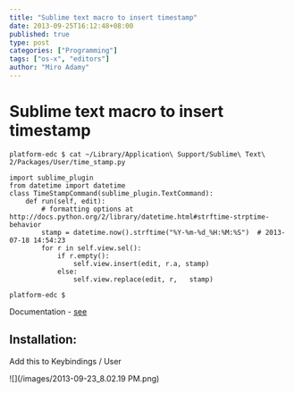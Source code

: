 ```yaml
---
title: "Sublime text macro to insert timestamp"
date: 2013-09-25T16:12:48+08:00
published: true
type: post
categories: ["Programming"]
tags: ["os-x", "editors"]
author: "Miro Adamy"
---
```


# Sublime text macro to insert timestamp

```
platform-edc $ cat ~/Library/Application\ Support/Sublime\ Text\ 2/Packages/User/time_stamp.py
 
import sublime_plugin
from datetime import datetime
class TimeStampCommand(sublime_plugin.TextCommand):
    def run(self, edit):
        # formatting options at http://docs.python.org/2/library/datetime.html#strftime-strptime-behavior
        stamp = datetime.now().strftime("%Y-%m-%d_%H:%M:%S")  # 2013-07-18 14:54:23
        for r in self.view.sel():
            if r.empty():
                self.view.insert(edit, r.a, stamp)
            else:
                self.view.replace(edit, r,   stamp)

platform-edc $

```

Documentation - [see](http://docs.python.org/2/library/datetime.html#datetime.datetime)


## Installation: 

Add this to Keybindings / User

![](/images/2013-09-23_8.02.19 PM.png)
